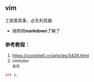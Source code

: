 ## vim
工欲善其事，必先利其器
- 捎带把**markdown**了解了
### 参考教程：
1. https://coolshell.cn/articles/5426.html
2. vimtutor<br>
`高亮`
```c
int i;
```
